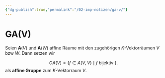 ```yaml
---
{"dg-publish":true,"permalink":"/02-imp-notizen/ga-v/"}
---
```


# GA(V)
Seien $\mathbf A(V)$ und $\mathbf A(W)$ affine Räume mit den zugehörigen $K$-Vektorräumen $V$ bzw $W$. Dann setzen wir 

$$GA(V) = \{f\in A(V,V)\mid f \text{ bijektiv }\}.$$
als **affine Gruppe** zum $K$-Vektorraum $V$.